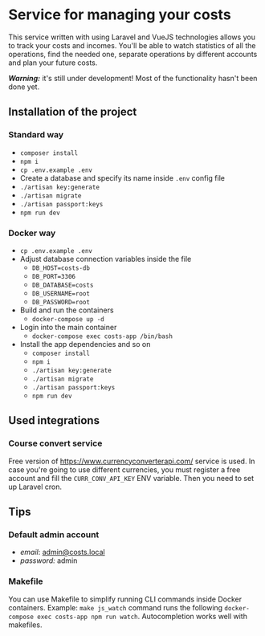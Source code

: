 # Service for managing your costs

This service written with using Laravel and VueJS technologies allows you to track your costs and incomes. You'll be able to watch statistics of all the operations, find the needed one, separate operations by different accounts and plan your future costs.

***Warning:*** it's still under development! Most of the functionality hasn't been done yet.

## Installation of the project
### Standard way
- `composer install`
- `npm i`
- `cp .env.example .env`
- Create a database and specify its name inside `.env` config file
- `./artisan key:generate`
- `./artisan migrate`
- `./artisan passport:keys`
- `npm run dev`

### Docker way
- `cp .env.example .env`
- Adjust database connection variables inside the file
  - `DB_HOST=costs-db`
  - `DB_PORT=3306`
  - `DB_DATABASE=costs`
  - `DB_USERNAME=root`
  - `DB_PASSWORD=root`
- Build and run the containers
  - `docker-compose up -d`
- Login into the main container
  - `docker-compose exec costs-app /bin/bash`
- Install the app dependencies and so on
  - `composer install`
  - `npm i`
  - `./artisan key:generate`
  - `./artisan migrate`
  - `./artisan passport:keys`
  - `npm run dev`

## Used integrations
### Course convert service
Free version of https://www.currencyconverterapi.com/ service is used. In case you're going to use different currencies, you must register a free account and fill the `CURR_CONV_API_KEY` ENV variable. Then you need to set up Laravel cron.

## Tips
### Default admin account
- *email*: admin@costs.local
- *password:* admin

### Makefile
You can use Makefile to simplify running CLI commands inside Docker containers.
Example:
`make js_watch` command runs the following
`docker-compose exec costs-app npm run watch`. Autocompletion works well with makefiles. 
